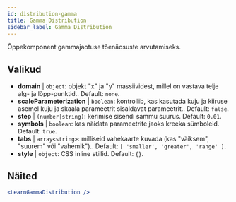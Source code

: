 ```yaml
---
id: distribution-gamma
title: Gamma Distribution
sidebar_label: Gamma Distribution
---
```


Õppekomponent gammajaotuse tõenäosuste arvutamiseks.

## Valikud

* __domain__ | `object`: objekt "x" ja "y" massiividest, millel on vastava telje alg- ja lõpp-punktid.. Default: `none`.
* __scaleParameterization__ | `boolean`: kontrollib, kas kasutada kuju ja kiiruse asemel kuju ja skaala parameetrit sisaldavat parameetrit.. Default: `false`.
* __step__ | `(number|string)`: kerimise sisendi sammu suurus. Default: `0.01`.
* __symbols__ | `boolean`: kas näidata parameetrite jaoks kreeka sümboleid. Default: `true`.
* __tabs__ | `array<string>`: milliseid vahekaarte kuvada (kas "väiksem", "suurem" või "vahemik").. Default: `[
  'smaller',
  'greater',
  'range'
]`.
* __style__ | `object`: CSS inline stiilid. Default: `{}`.


## Näited

```jsx live
<LearnGammaDistribution />
```

